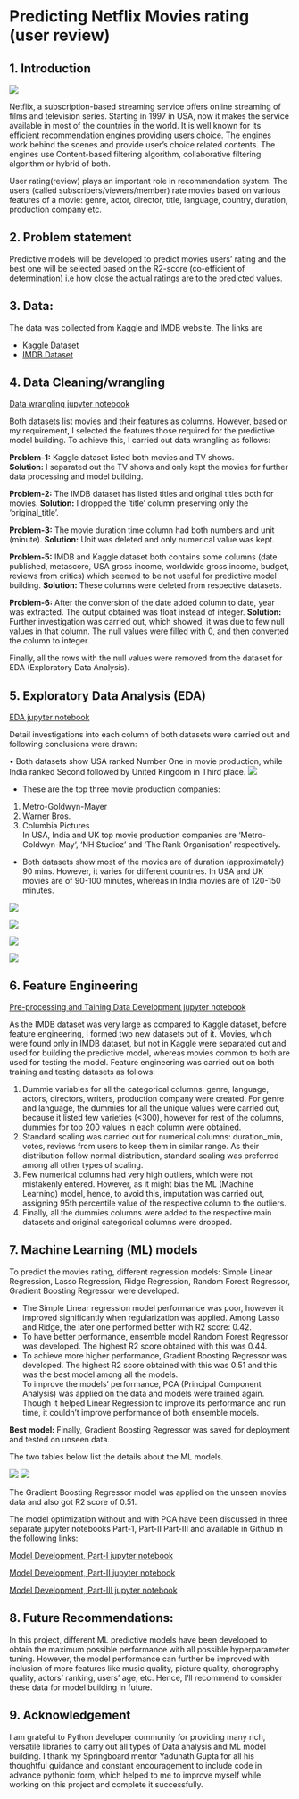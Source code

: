 # Predicting Netflix Movies rating (user review)

## 1. Introduction

![](https://github.com/damayantinaik/Springboard_Week_7_Capstone_Project_Netfilx/blob/main/Report/netflix_picture.jpg)

Netflix, a subscription-based streaming service offers online streaming of films and television series. Starting in 1997 in USA, now it makes the service available in most of the countries in the world.   It is well known for its efficient recommendation engines providing users choice. The engines work behind the scenes and provide user’s choice related contents. The engines use Content-based filtering algorithm, collaborative filtering algorithm or hybrid of both.

User rating(review) plays an important role in recommendation system. The users (called subscribers/viewers/member) rate movies based on various features of a movie: genre, actor, director, title, language, country, duration, production company etc. 
 


## 2. Problem statement

Predictive models will be developed to predict movies users’ rating and the best one will be selected based on the R2-score (co-efficient of determination) i.e how close the actual ratings are to the predicted values.  


## 3. Data:
 
The data was collected from Kaggle and IMDB website. The links are 
* [Kaggle Dataset](https://www.kaggle.com/shivamb/netflix-shows)
* [IMDB Dataset](https://www.imdb.com/interfaces/)


 ## 4. Data Cleaning/wrangling
 [Data wrangling jupyter notebook](https://github.com/damayantinaik/Springboard_Week_7_Capstone_Project_Netfilx/blob/main/Data_Wrangling.ipynb)

Both datasets list movies and their features as columns. However, based on my requirement, I selected the features those required for the predictive model building. To achieve this, I carried out data wrangling as follows:

**Problem-1:** Kaggle dataset listed both movies and TV shows.  
**Solution:** I separated out the TV shows and only kept the movies for further data processing and model building.   

**Problem-2:** The IMDB dataset has listed titles and original titles both for movies. 
**Solution:** I dropped the ‘title’ column preserving only the ‘original_title’.

**Problem-3:** The movie duration time column had both numbers and unit (minute). 
**Solution:** Unit was deleted and only numerical value was kept.

**Problem-5:** IMDB and Kaggle dataset both contains some columns (date published, metascore, USA gross income, worldwide gross income, budget, reviews from critics) which seemed to be not useful for predictive model building. 
**Solution:** These columns were deleted from respective datasets.

**Problem-6:** After the conversion of the date added column to date, year was extracted. The output obtained was float instead of integer. 
**Solution:** Further investigation was carried out, which showed, it was due to few null values in that column. The null values were filled with 0, and then converted the column to integer.

Finally, all the rows with the null values were removed  from the dataset for EDA (Exploratory Data Analysis). 


## 5. Exploratory Data Analysis (EDA)
[EDA jupyter notebook](https://github.com/damayantinaik/Springboard_Week_7_Capstone_Project_Netfilx/blob/main/Exploratory_data_analysis.ipynb)
       
Detail investigations into each column of both datasets were carried out and following conclusions were drawn:

•	Both datasets show USA ranked Number One in movie production, while India ranked Second followed by United Kingdom in Third place.
![](https://github.com/damayantinaik/Springboard_Week_7_Capstone_Project_Netfilx/blob/main/Report/Top_20_countries_in_Movie_production.png)

*	These are the top three movie production companies:

1. Metro-Goldwyn-Mayer 
2. Warner Bros.                 
3. Columbia Pictures   
In USA, India and UK top movie production companies are ‘Metro-Goldwyn-May‘, ‘NH Studioz’ and  ‘The Rank Organisation’ respectively. 

*	Both datasets show most of the movies are of duration (approximately) 90 mins. However, it varies for different countries. In USA and UK movies are of 90-100 minutes, whereas in India movies are of 120-150 minutes.


![](https://github.com/damayantinaik/Springboard_Week_7_Capstone_Project_Netfilx/blob/main/Report/Overall_movie_duration.png)


![](https://github.com/damayantinaik/Springboard_Week_7_Capstone_Project_Netfilx/blob/main/Report/USA_movie_duration.png)

![](https://github.com/damayantinaik/Springboard_Week_7_Capstone_Project_Netfilx/blob/main/Report/Indian_movie_duration.png)

![](https://github.com/damayantinaik/Springboard_Week_7_Capstone_Project_Netfilx/blob/main/Report/UK_movie_duration.png)




## 6. Feature Engineering
[Pre-processing and Taining Data Development jupyter notebook](https://github.com/damayantinaik/Springboard_Week_7_Capstone_Project_Netfilx/blob/main/Data_Preprocessing_training_data_development.ipynb)

As the IMDB dataset was very large as compared to Kaggle dataset, before feature engineering, I formed two new datasets out of it. Movies, which were found only in IMDB dataset, but not in Kaggle were separated out and used for building the predictive model, whereas movies common to both are used for testing the model. 
Feature engineering was carried out on both training and testing datasets as follows: 
1. Dummie variables for all the categorical columns: genre, language, actors, directors, writers, production company were created. For genre and language, the dummies for all the unique values were carried out, because it listed few varieties (<300),  however for rest of the columns, dummies for top 200 values in each column were obtained.
1. Standard scaling was carried out for numerical columns:  duration_min, votes, reviews from users to keep them in similar range.  As their distribution  follow normal distribution, standard scaling was preferred among all other types of scaling.
1. Few numerical columns had very high outliers, which were not mistakenly entered. However, as it might bias the ML (Machine Learning) model, hence, to avoid this, imputation was carried out, assigning  95th percentile value of the respective column to the outliers.
1. Finally, all the dummies columns were added to the respective main datasets and original categorical columns were dropped.

## 7. Machine Learning (ML) models

To predict the movies rating, different regression models: Simple Linear Regression, Lasso Regression, Ridge Regression, Random Forest Regressor, Gradient Boosting Regressor were developed. 

*	The Simple Linear regression model performance was poor, however it improved significantly when regularization was applied. Among Lasso and Ridge, the later one performed better with R2 score: 0.42. 
* To have better performance, ensemble model Random Forest Regressor was developed. The highest R2 score obtained with this was 0.44.  
* To achieve more higher performance, Gradient Boosting Regressor was developed. The highest R2 score obtained with this was 0.51 and this was the best model among all the models.        
To improve the models’ performance, PCA (Principal Component Analysis) was applied on the data and models were trained again. Though it helped Linear Regression to improve its performance and run time, it couldn’t improve performance of both ensemble models. 

**Best model:** Finally, Gradient Boosting Regressor was saved for deployment and tested on unseen data. 

The two tables below list the details about the ML models. 

![](https://github.com/damayantinaik/Springboard_Week_7_Capstone_Project_Netfilx/blob/main/Report/all_models.png)
![](https://github.com/damayantinaik/Springboard_Week_7_Capstone_Project_Netfilx/blob/main/Report/gradient_boosting.png)

The Gradient Boosting Regressor model was applied on the unseen movies data and also got R2 score of 0.51.

The model optimization without and with PCA have been discussed in three separate jupyter notebooks Part-1, Part-II Part-III and available in Github in the following links:

[Model Development, Part-I jupyter notebook](https://github.com/damayantinaik/Springboard_Week_7_Capstone_Project_Netfilx/blob/main/Model_development_Part_I.ipynb)

[Model Development, Part-II jupyter notebook](https://github.com/damayantinaik/Springboard_Week_7_Capstone_Project_Netfilx/blob/main/Model_development_Part_II.ipynb)

[Model Development, Part-III jupyter notebook](https://github.com/damayantinaik/Springboard_Week_7_Capstone_Project_Netfilx/blob/main/Model_development_with_PCA_Part_III.ipynb)

## 8. Future Recommendations:
In this project, different ML predictive models have been developed to obtain the maximum possible performance with all possible hyperparameter tuning. However, the model performance can further be improved with inclusion of more features like music quality, picture quality, chorography quality, actors’ ranking, users’ age, etc. Hence, I’ll recommend to consider these data for model building in future.

## 9. Acknowledgement
I am grateful to Python developer community for providing many rich, versatile libraries to carry out all types of Data analysis and ML model building. I thank my Springboard mentor Yadunath Gupta for all his thoughtful guidance and constant encouragement to include code in advance pythonic form,  which helped to me to improve myself while working on this project and complete it successfully.  



